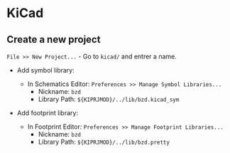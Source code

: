 # KiCad

## Create a new project

`File >> New Project...` - Go to `kicad/` and entrer a name.

- Add symbol library:

  - In Schematics Editor: `Preferences >> Manage Symbol Libraries...`
    - Nickname: `bzd`
    - Library Path: `${KIPRJMOD}/../lib/bzd.kicad_sym`

- Add footprint library:
  - In Footprint Editor: `Preferences >> Manage Footprint Libraries...`
    - Nickname: `bzd`
    - Library Path: `${KIPRJMOD}/../lib/bzd.pretty`
